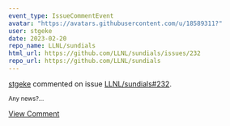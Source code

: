 ```yaml
---
event_type: IssueCommentEvent
avatar: "https://avatars.githubusercontent.com/u/18589311?"
user: stgeke
date: 2023-02-20
repo_name: LLNL/sundials
html_url: https://github.com/LLNL/sundials/issues/232
repo_url: https://github.com/LLNL/sundials
---
```


<a href='https://github.com/stgeke' target='_blank'>stgeke</a> commented on issue <a href='https://github.com/LLNL/sundials/issues/232' target='_blank'>LLNL/sundials#232</a>.

<small>Any news?...</small>

<a href='https://github.com/LLNL/sundials/issues/232' target='_blank'>View Comment</a>